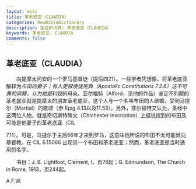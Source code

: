 ```yaml
---
layout: wiki
title: 革老底亚（CLAUDIA）
categories: NewBibleDictionary
description: 圣经新词典: 革老底亚（CLAUDIA）
keywords: 革老底亚, CLAUDIA
comments: false
---
```


## 革老底亚（CLAUDIA）

　　向提摩太问安的一个罗马基督徒（提后四21）。一些学者凭想像，将革老底亚解释为*布田的妻子；有人更根使徒宪典（Apostolic Constitutions 7.2.6）这不可靠的典籍，认为她是*利奴的母亲。亚尔福特（Alford，见他的作品）鉴定不列颠的革老底亚就是提摩太的朋友革老底亚，这个人与一个名叫布田的人结婚，受到马提尔（Martial）的歌颂（参 Epig 4.13以及11.53）。另外，亚尔福特又认为，圣经中这两位人物，就是奇切斯特碑文（Chichester inscription）上据说提到的布田及可能是他妻子的革老底亚（ClL

7.11）。可是，马提尔于主后66年才来到罗马，这意味他所说的布田不太可能倾向基督教。在 ClL 6.15066 出现另一个布田和革老底亚；然而，革老底亚是当时通用的名字。

　　书目：J. B. Lightfoot, Clement, I，页76起；G. Edmundson, The Church in Rome, 1913，页244起。

A.F.W.






